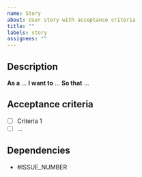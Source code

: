 ```yaml
---
name: Story
about: User story with acceptance criteria
title: ""
labels: story
assignees: ""
---
```


## Description

**As a** ...
**I want to** ...
**So that** ...

## Acceptance criteria

- [ ] Criteria 1
- [ ] ...

## Dependencies

- #ISSUE_NUMBER
